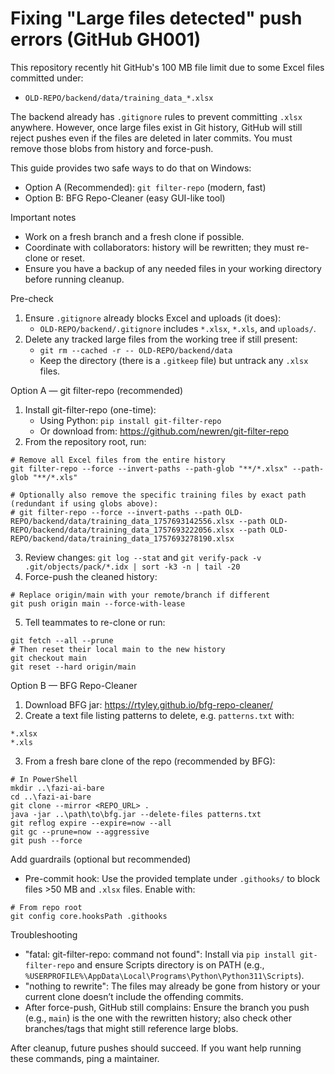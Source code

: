 # Fixing "Large files detected" push errors (GitHub GH001)

This repository recently hit GitHub's 100 MB file limit due to some Excel files committed under:

- `OLD-REPO/backend/data/training_data_*.xlsx`

The backend already has `.gitignore` rules to prevent committing `.xlsx` anywhere. However, once large files exist in Git history, GitHub will still reject pushes even if the files are deleted in later commits. You must remove those blobs from history and force-push.

This guide provides two safe ways to do that on Windows:

- Option A (Recommended): `git filter-repo` (modern, fast)
- Option B: BFG Repo-Cleaner (easy GUI-like tool)

Important notes
- Work on a fresh branch and a fresh clone if possible.
- Coordinate with collaborators: history will be rewritten; they must re-clone or reset.
- Ensure you have a backup of any needed files in your working directory before running cleanup.

Pre-check
1) Ensure `.gitignore` already blocks Excel and uploads (it does):
   - `OLD-REPO/backend/.gitignore` includes `*.xlsx`, `*.xls`, and `uploads/`.
2) Delete any tracked large files from the working tree if still present:
   - `git rm --cached -r -- OLD-REPO/backend/data`
   - Keep the directory (there is a `.gitkeep` file) but untrack any `.xlsx` files.

Option A — git filter-repo (recommended)
1) Install git-filter-repo (one-time):
   - Using Python: `pip install git-filter-repo`
   - Or download from: https://github.com/newren/git-filter-repo
2) From the repository root, run:
```
# Remove all Excel files from the entire history
git filter-repo --force --invert-paths --path-glob "**/*.xlsx" --path-glob "**/*.xls"

# Optionally also remove the specific training files by exact path (redundant if using globs above):
# git filter-repo --force --invert-paths --path OLD-REPO/backend/data/training_data_1757693142556.xlsx --path OLD-REPO/backend/data/training_data_1757693222056.xlsx --path OLD-REPO/backend/data/training_data_1757693278190.xlsx
```
3) Review changes: `git log --stat` and `git verify-pack -v .git/objects/pack/*.idx | sort -k3 -n | tail -20`
4) Force-push the cleaned history:
```
# Replace origin/main with your remote/branch if different
git push origin main --force-with-lease
```
5) Tell teammates to re-clone or run:
```
git fetch --all --prune
# Then reset their local main to the new history
git checkout main
git reset --hard origin/main
```

Option B — BFG Repo-Cleaner
1) Download BFG jar: https://rtyley.github.io/bfg-repo-cleaner/
2) Create a text file listing patterns to delete, e.g. `patterns.txt` with:
```
*.xlsx
*.xls
```
3) From a fresh bare clone of the repo (recommended by BFG):
```
# In PowerShell
mkdir ..\fazi-ai-bare
cd ..\fazi-ai-bare
git clone --mirror <REPO_URL> .
java -jar ..\path\to\bfg.jar --delete-files patterns.txt
git reflog expire --expire=now --all
git gc --prune=now --aggressive
git push --force
```

Add guardrails (optional but recommended)
- Pre-commit hook: Use the provided template under `.githooks/` to block files >50 MB and `.xlsx` files. Enable with:
```
# From repo root
git config core.hooksPath .githooks
```

Troubleshooting
- "fatal: git-filter-repo: command not found": Install via `pip install git-filter-repo` and ensure Scripts directory is on PATH (e.g., `%USERPROFILE%\AppData\Local\Programs\Python\Python311\Scripts`).
- "nothing to rewrite": The files may already be gone from history or your current clone doesn’t include the offending commits.
- After force-push, GitHub still complains: Ensure the branch you push (e.g., `main`) is the one with the rewritten history; also check other branches/tags that might still reference large blobs.

After cleanup, future pushes should succeed. If you want help running these commands, ping a maintainer.
